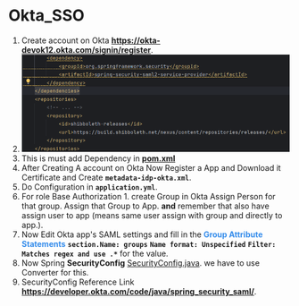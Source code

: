 # Okta_SSO
1. Create account on Okta **https://okta-devok12.okta.com/signin/register**.
2. **![img.png](img.png)**
3. This is must add Dependency in **[pom.xml]()**
4. After Creating A account on Okta Now Register a App and Download it Certificate and Create **`metadata-idp-okta.xml`**.
5. Do Configuration in **`application.yml`**.
6. For role Base Authorization 1. create Group in Okta Assign Person for that group. Assign that Group to App. **and** remember that also have assign user to app (means same user assign with group and directly to app.).
7. Now Edit Okta app's SAML settings and fill in the **<span style="color:#348ceb">Group Attribute Statements</span>**
   **`section.Name: groups`** **`Name format: Unspecified`** **`Filter: Matches regex and use .*`** for the value.
8. Now Spring **SecurityConfig** [SecurityConfig.java](****). we have to use Converter for this.
9. SecurityConfig Reference Link **https://developer.okta.com/code/java/spring_security_saml/**.
